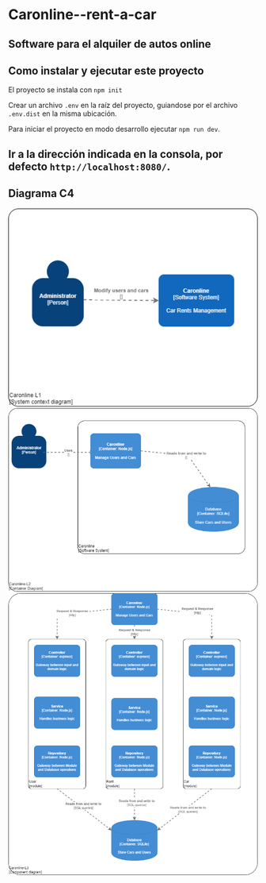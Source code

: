 # Caronline--rent-a-car
 Software para el alquiler de autos online
---
## Como instalar y ejecutar este proyecto
 El proyecto se instala con `npm init`

 Crear un archivo `.env` en la raíz del proyecto, guiandose por el archivo `.env.dist` en la misma ubicación.

 Para iniciar el proyecto en modo desarrollo ejecutar `npm run dev`.
 
 Ir a la dirección indicada en la consola, por defecto `http://localhost:8080/`.
---
## Diagrama C4
<img src= "https://github.com/JuuanmaSR/Caronline--rent-a-car/blob/rents-module/public/images/Caronline-L1.png" title= "Diagrama-C4-level-1">
<img src= "https://github.com/JuuanmaSR/Caronline--rent-a-car/blob/rents-module/public/images/Caronline-L2.png" title= "Diagrama-C4-level-2">
<img src= "https://github.com/JuuanmaSR/Caronline--rent-a-car/blob/rents-module/public/images/Caronline-L3.png" title= "Diagrama-C4-level-3">

